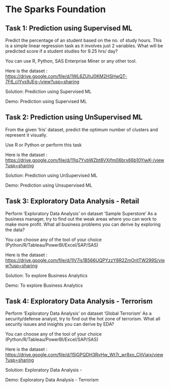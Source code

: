 # The Sparks Foundation

## Task 1: Prediction using Supervised ML

Predict the percentage of an student based on the no. of study hours.
This is a simple linear regression task as it involves just 2 variables.
What will be predicted score if a student studies for 9.25 hrs/ day?

You can use R, Python, SAS Enterprise Miner or any other tool.

Here is the dataset : https://drive.google.com/file/d/1WL6ZUhJ0KM2HSHwQT-7F6_cIYys9JEg-/view?usp=sharing

Solution: Prediction using Supervised ML

Demo: Prediction using Supervised ML



## Task 2: Prediction using UnSupervised ML

From the given ‘Iris’ dataset, predict the optimum number of clusters and represent it visually.

Use R or Python or perform this task

Here is the dataset : https://drive.google.com/file/d/11Iq7YvbWZbt8VXjfm06brx66b10YiwK-/view?usp=sharing

Solution: Prediction using UnSupervised ML

Demo: Prediction using Unsupervised ML


## Task 3: Exploratory Data Analysis - Retail

Perform ‘Exploratory Data Analysis’ on dataset ‘Sample Superstore’
As a business manager, try to find out the weak areas where you can work to make more profit.
What all business problems you can derive by exploring the data?

You can choose any of the tool of your choice
(Python/R/Tableau/PowerBI/Excel/SAP/SAS)

Here is the dataset : https://drive.google.com/file/d/1lV7is1B566UQPYzzY8R2ZmOritTW299S/view?usp=sharing

Solution: To explore Business Analytics

Demo: To explore Business Analytics


## Task 4: Exploratory Data Analysis - Terrorism

Perform ‘Exploratory Data Analysis’ on dataset ‘Global Terrorism’
As a security/defense analyst, try to find out the hot zone of terrorism.
What all security issues and insights you can derive by EDA?

You can choose any of the tool of your choice (Python/R/Tableau/PowerBI/Excel/SAP/SAS)

Here is the dataset : https://drive.google.com/file/d/15lGPQDH3RvHw_Wt7r_wr8xo_CIjViajx/view?usp=sharing

Solution: Exploratory Data Analysis - 

Demo: Exploratory Data Analysis - Terrorism


